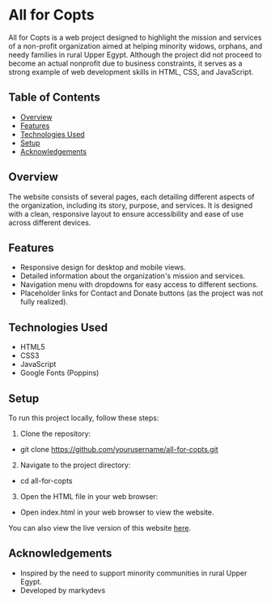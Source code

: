 # All for Copts

All for Copts is a web project designed to highlight the mission and services of a non-profit organization aimed at helping minority widows, orphans, and needy families in rural Upper Egypt. Although the project did not proceed to become an actual nonprofit due to business constraints, it serves as a strong example of web development skills in HTML, CSS, and JavaScript.

## Table of Contents

- [Overview](#overview)
- [Features](#features)
- [Technologies Used](#technologies-used)
- [Setup](#setup)
- [Acknowledgements](#acknowledgements)

## Overview

The website consists of several pages, each detailing different aspects of the organization, including its story, purpose, and services. It is designed with a clean, responsive layout to ensure accessibility and ease of use across different devices.

## Features

- Responsive design for desktop and mobile views.
- Detailed information about the organization's mission and services.
- Navigation menu with dropdowns for easy access to different sections.
- Placeholder links for Contact and Donate buttons (as the project was not fully realized).

## Technologies Used

- HTML5
- CSS3
- JavaScript
- Google Fonts (Poppins)

## Setup

To run this project locally, follow these steps:

1. Clone the repository:
- git clone https://github.com/yourusername/all-for-copts.git
2. Navigate to the project directory:
- cd all-for-copts
3. Open the HTML file in your web browser:
- Open index.html in your web browser to view the website.

You can also view the live version of this website [here](https://smart-mark.github.io/nonprofit-site/index.html).

## Acknowledgements
- Inspired by the need to support minority communities in rural Upper Egypt.
- Developed by markydevs
